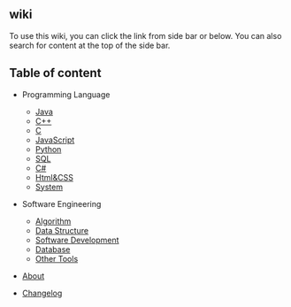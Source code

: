 ## wiki
To use this wiki, you can click the link from side bar or below.
You can also search for content at the top of the side bar.

## Table of content
- Programming Language

  - [Java](java.md)
  - [C++](cpp.md)
  - [C](c.md)
  - [JavaScript](javascript.md)
  - [Python](python.md)
  - [SQL](sql.md)
  - [C#](csharp.md)
  - [Html&CSS](html&css.md)
  - [System](system.md)
  

- Software Engineering

  - [Algorithm](algorithm.md)
  - [Data Structure](data-structure.md)
  - [Software Development](software-development.md)
  - [Database](database.md)
  - [Other Tools](other-tools.md)



- [About](about.md)
- [Changelog](changelog.md)
